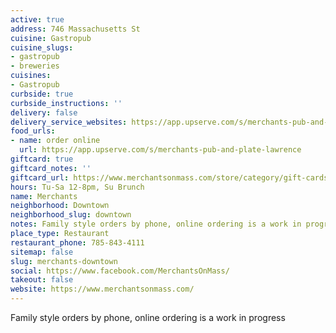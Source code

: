 ```yaml
---
active: true
address: 746 Massachusetts St
cuisine: Gastropub
cuisine_slugs:
- gastropub
- breweries
cuisines:
- Gastropub
curbside: true
curbside_instructions: ''
delivery: false
delivery_service_websites: https://app.upserve.com/s/merchants-pub-and-plate-lawrence
food_urls:
- name: order online
  url: https://app.upserve.com/s/merchants-pub-and-plate-lawrence
giftcard: true
giftcard_notes: ''
giftcard_url: https://www.merchantsonmass.com/store/category/gift-cards/
hours: Tu-Sa 12-8pm, Su Brunch
name: Merchants
neighborhood: Downtown
neighborhood_slug: downtown
notes: Family style orders by phone, online ordering is a work in progress
place_type: Restaurant
restaurant_phone: 785-843-4111
sitemap: false
slug: merchants-downtown
social: https://www.facebook.com/MerchantsOnMass/
takeout: false
website: https://www.merchantsonmass.com/
---
```


Family style orders by phone, online ordering is a work in progress